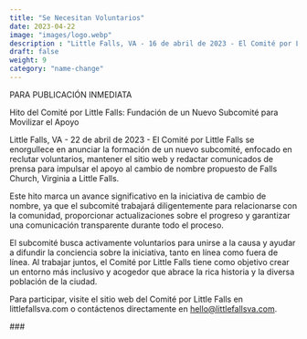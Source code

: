 ```yaml
---
title: "Se Necesitan Voluntarios"
date: 2023-04-22
image: "images/logo.webp"
description : "Little Falls, VA - 16 de abril de 2023 - El Comité por Little Falls se enorgullece en anunciar la formación de un nuevo subcomité, enfocado en reclutar voluntarios, mantener el sitio web y redactar comunicados de prensa para impulsar el apoyo al cambio de nombre propuesto de Falls Church, Virginia a Little Falls."
draft: false
weight: 9
category: "name-change"
---
```


PARA PUBLICACIÓN INMEDIATA

Hito del Comité por Little Falls: Fundación de un Nuevo Subcomité para Movilizar el Apoyo

Little Falls, VA - 22 de abril de 2023 - El Comité por Little Falls se enorgullece en anunciar la formación de un nuevo subcomité, enfocado en reclutar voluntarios, mantener el sitio web y redactar comunicados de prensa para impulsar el apoyo al cambio de nombre propuesto de Falls Church, Virginia a Little Falls.

Este hito marca un avance significativo en la iniciativa de cambio de nombre, ya que el subcomité trabajará diligentemente para relacionarse con la comunidad, proporcionar actualizaciones sobre el progreso y garantizar una comunicación transparente durante todo el proceso.

El subcomité busca activamente voluntarios para unirse a la causa y ayudar a difundir la conciencia sobre la iniciativa, tanto en línea como fuera de línea. Al trabajar juntos, el Comité por Little Falls tiene como objetivo crear un entorno más inclusivo y acogedor que abrace la rica historia y la diversa población de la ciudad.

Para participar, visite el sitio web del Comité por Little Falls en littlefallsva.com o contáctenos directamente en hello@littlefallsva.com.

\#\#\#

